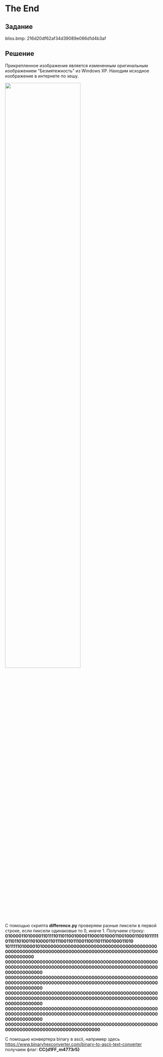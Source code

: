 # The End

## Задание

bliss.bmp: 216d20df62af34d39089e066d1d4b3af

## Решение

Прикрепленное изображение является измененным оригинальным изображением "Безмятежность" из Windows XP. Находим исходное изображение в интернете по хешу.

<img src="https://raw.githubusercontent.com/gleb270/CyberChallenge_WriteUp/master/Stegano/Difference/bliss.bmp"
     width="70%"></img>
	 
С помощью скрипта **difference.py** проверяем разные пиксели в первой строке, если пиксели одинаковые то 0, иначе 1. 
Получаем строку:
**01000011010000110111101101100100001100010100011001000110010111110110110100110100001101110011011100110011011100100011010
10111110100001010000000000000000000000000000000000000000000000000000000000000000000000000000000000000000000000000000000
00000000000000000000000000000000000000000000000000000000000000000000000000000000000000000000000000000000000000000000000
00000000000000000000000000000000000000000000000000000000000000000000000000000000000000000000000000000000000000000000000
00000000000000000000000000000000000000000000000000000000000000000000000000000000000000000000000000000000000000000000000
00000000000000000000000000000000000000000000000000000000000000000000000000000000000000000000000000000000000000000000000
00000000000000000000000000000000000000000000000000000000000000000000000000000000000000**

С помощью конвертера binary в ascii, например здесь <https://www.binaryhexconverter.com/binary-to-ascii-text-converter> получаем флаг: **CC{d1FF_m4773r5}**

